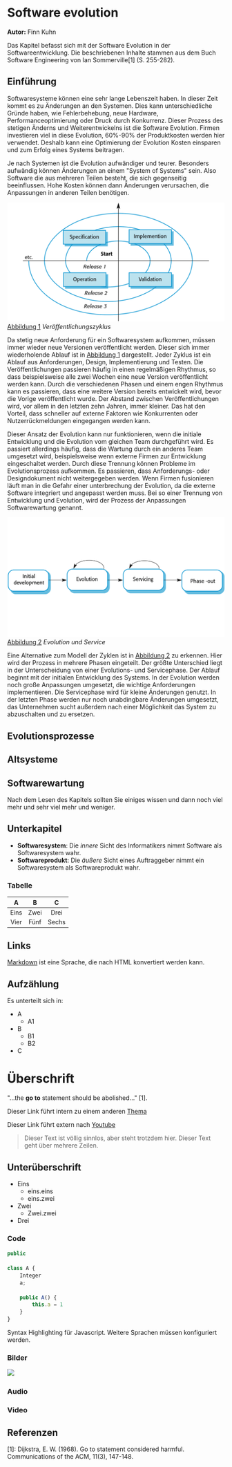 # Software evolution

**Autor:** Finn Kuhn

Das Kapitel befasst sich mit der Software Evolution in der Softwareentwicklung. Die beschriebenen Inhalte stammen aus
dem Buch Software Engineering von Ian Sommerville[1] (S. 255-282).

## Einführung

Softwaresysteme können eine sehr lange Lebenszeit haben. In dieser Zeit kommt es zu Änderungen an den Systemen. Dies
kann unterschiedliche Gründe haben, wie Fehlerbehebung, neue Hardware, Performanceoptimierung oder Druck durch
Konkurrenz. Dieser Prozess des stetigen Änderns und Weiterentwickelns ist die Software Evolution. Firmen investieren
viel in diese Evolution, 60%-90% der Produktkosten werden hier verwendet. Deshalb kann eine Optimierung der Evolution
Kosten einsparen und zum Erfolg eines Systems beitragen.

Je nach Systemen ist die Evolution aufwändiger und teurer. Besonders aufwändig können Änderungen an einem "System of
Systems" sein. Also Software die aus mehreren Teilen besteht, die sich gegenseitig beeinflussen. Hohe Kosten können dann
Änderungen verursachen, die Anpassungen in anderen Teilen benötigen.

![](assets/Bild1.png )[Abbildung 1]
*Veröffentlichungszyklus*

[Abbildung 1]: assets/Bild1.png "Abbildung 1"

Da stetig neue Anforderung für ein Softwaresystem aufkommen, müssen immer wieder neue Versionen veröffentlicht werden.
Dieser sich immer wiederholende Ablauf ist in [Abbildung 1] dargestellt. Jeder Zyklus ist ein Ablauf aus Anforderungen,
Design, Implementierung und Testen. Die Veröffentlichungen passieren häufig in einen regelmäßigen Rhythmus, so dass
beispielsweise alle zwei Wochen eine neue Version veröffentlicht werden kann. Durch die verschiedenen Phasen und einem
engen Rhythmus kann es passieren, dass eine weitere Version bereits entwickelt wird, bevor die Vorige veröffentlicht
wurde. Der Abstand zwischen Veröffentlichungen wird, vor allem in den letzten zehn Jahren, immer kleiner. Das hat den
Vorteil, dass schneller auf externe Faktoren wie Konkurrenten oder Nutzerrückmeldungen eingegangen werden kann.

Dieser Ansatz der Evolution kann nur funktionieren, wenn die initiale Entwicklung und die Evolution vom gleichen Team
durchgeführt wird. Es passiert allerdings häufig, dass die Wartung durch ein anderes Team umgesetzt wird, beispielsweise
wenn externe Firmen zur Entwicklung eingeschaltet werden. Durch diese Trennung können Probleme im Evolutionsprozess
aufkommen. Es passieren, dass Anforderungs- oder Designdokument nicht weitergegeben werden. Wenn Firmen fusionieren
läuft man in die Gefahr einer unterbrechung der Evolution, da die externe Software integriert und angepasst werden muss.
Bei so einer Trennung von Entwicklung und Evolution, wird der Prozess der Anpassungen Softwarewartung genannt.

![](assets/Bild2.png )[Abbildung 2]
*Evolution und Service*

[Abbildung 2]: assets/Bild2.png

Eine Alternative zum Modell der Zyklen ist in [Abbildung 2] zu erkennen. Hier wird der Prozess in mehrere Phasen
eingeteilt. Der größte Unterschied liegt in der Unterscheidung von einer Evolutions- und Servicephase. Der Ablauf
beginnt mit der initialen Entwicklung des Systems. In der Evolution werden noch große Anpassungen umgesetzt, die
wichtige Anforderungen implementieren. Die Servicephase wird für kleine Änderungen genutzt. In der letzten Phase werden
nur noch unabdingbare Änderungen umgesetzt, das Unternehmen sucht außerdem nach einer Möglichkeit das System zu
abzuschalten und zu ersetzen.


## Evolutionsprozesse

## Altsysteme

## Softwarewartung

Nach dem Lesen des Kapitels sollten Sie einiges wissen und dann noch viel mehr und sehr viel mehr und weniger.

## Unterkapitel

* **Softwaresystem**:
  Die *innere* Sicht des Informatikers nimmt Software als Softwaresystem wahr.
* **Softwareprodukt**: Die *äußere* Sicht eines Auftraggeber nimmt ein Softwaresystem als Softwareprodukt wahr.

### Tabelle

| A          |     B       |           C               | 
|:----------:|:-----------:|:-------------------------:|
| Eins | Zwei | Drei |
| Vier | Fünf | Sechs |

## Links

[Markdown] ist eine Sprache, die nach HTML konvertiert werden kann.

[Markdown]: http://daringfireball.net/projects/markdown/

## Aufzählung

Es unterteilt sich in:

* A
    * A1
* B
    * B1
    * B2
* C

# Überschrift

"...the **go to** statement should be abolished..." [1].

Dieser Link führt intern zu einem anderen [Thema](qualitaet/README)

Dieser Link führt extern nach [Youtube](https://www.youtube.com/)

> Dieser Text ist völlig sinnlos, aber steht trotzdem hier. Dieser Text geht über mehrere Zeilen.

## Unterüberschrift

* Eins
    * eins.eins
    * eins.zwei
* Zwei
    * Zwei.zwei
* Drei

### Code

```javascript
public

class A {
    Integer
    a;

    public A() {
        this.a = 1
    }
}
```

Syntax Highlighting für Javascript. Weitere Sprachen müssen konfiguriert werden.

### Bilder

![](media/image.jpg)

### Audio

[](media/sample.mp3 ':include')

### Video

[](media/sample.mp4 ':include')

## Referenzen

[1]: Dijkstra, E. W. (1968). Go to statement considered harmful. Communications of the ACM, 11(3), 147-148.